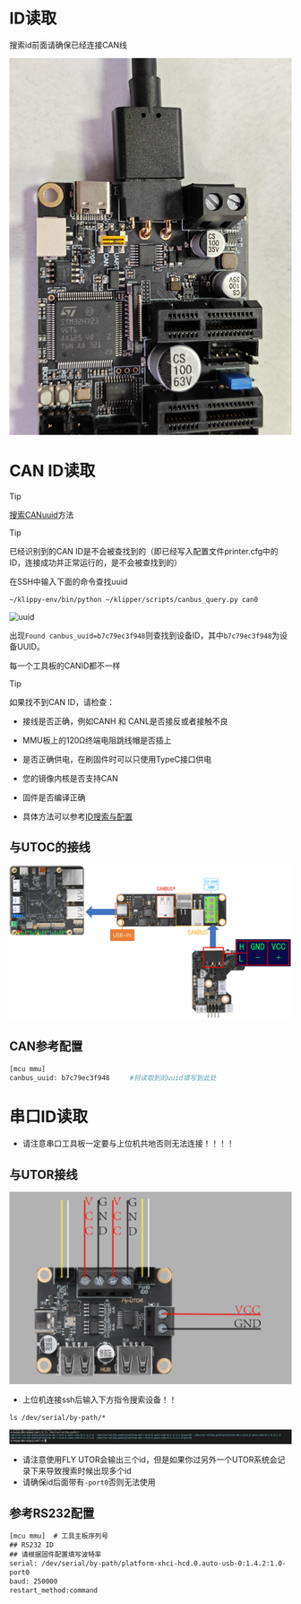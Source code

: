 # ID读取

搜索id前面请确保已经连接CAN线

![xt](../../images/boards/fly_mmu/xt.jpg)

# CAN ID读取

> [!TIP]
> [搜索CANuuid](/introduction/id?id=搜索can固件id "点击即可跳转")方法

> [!TIP]
> 已经识别到的CAN ID是不会被查找到的（即已经写入配置文件printer.cfg中的ID，连接成功并正常运行的，是不会被查找到的）

在SSH中输入下面的命令查找uuid

```bash
~/klippy-env/bin/python ~/klipper/scripts/canbus_query.py can0
```

![uuid](../../images/boards/fly_sht36_42/uuid.png)

出现``Found canbus_uuid=b7c79ec3f948``则查找到设备ID，其中``b7c79ec3f948``为设备UUID。

每一个工具板的CANID都不一样

> [!TIP]
> 如果找不到CAN ID，请检查：

* 接线是否正确，例如CANH 和 CANL是否接反或者接触不良
* MMU板上的120Ω终端电阻跳线帽是否插上

* 是否正确供电，在刷固件时可以只使用TypeC接口供电
* 您的镜像内核是否支持CAN
* 固件是否编译正确
* 具体方法可以参考[ID搜索与配置](https://mellow.klipper.cn/#/introduction/id?id=搜索can固件id)

## 与UTOC的接线

![DIP](../../images/boards/fly_sb2040_v3_pro/utoc.png)

## CAN参考配置

```bash
[mcu mmu]
canbus_uuid: b7c79ec3f948     #将读取到的uuid填写到此处
```

# 串口ID读取

* 请注意串口工具板一定要与上位机共地否则无法连接！！！！

## 与UTOR接线

![uart](../../images/boards/fly_utor/uart.png)

* 上位机连接ssh后输入下方指令搜索设备！！

```
ls /dev/serial/by-path/*
```

![id](../../images/boards/fly_utor/id.png)

* 请注意使用FLY UTOR会输出三个id，但是如果你过另外一个UTOR系统会记录下来导致搜索时候出现多个id
* 请确保id后面带有`-port0`否则无法使用

## 参考RS232配置

```
[mcu mmu]  # 工具主板序列号
## RS232 ID
## 请根据固件配置填写波特率
serial: /dev/serial/by-path/platform-xhci-hcd.0.auto-usb-0:1.4.2:1.0-port0
baud: 250000
restart_method:command
```